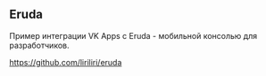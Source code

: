 ## Eruda 

Пример интеграции VK Apps с Eruda - мобильной консолью для разработчиков.  

https://github.com/liriliri/eruda
